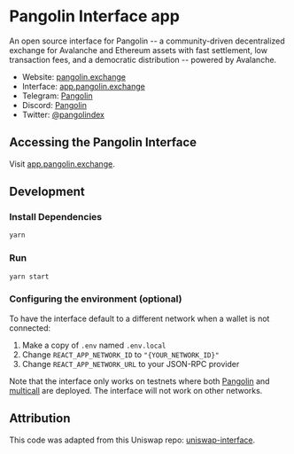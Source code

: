 # Pangolin Interface app

An open source interface for Pangolin -- a community-driven decentralized exchange for Avalanche and Ethereum assets with fast settlement, low transaction fees, and a democratic distribution -- powered by Avalanche.

- Website: [pangolin.exchange](https://pangolin.exchange/)
- Interface: [app.pangolin.exchange](https://app.pangolin.exchange)
- Telegram: [Pangolin](https://t.me/pangolindex)
- Discord: [Pangolin](https://discord.com/invite/PARrDYYbfw)
- Twitter: [@pangolindex](https://twitter.com/pangolindex)

## Accessing the Pangolin Interface

Visit [app.pangolin.exchange](https://app.pangolin.exchange).

## Development

### Install Dependencies

```bash
yarn
```

### Run

```bash
yarn start
```

### Configuring the environment (optional)

To have the interface default to a different network when a wallet is not connected:

1. Make a copy of `.env` named `.env.local`
2. Change `REACT_APP_NETWORK_ID` to `"{YOUR_NETWORK_ID}"`
3. Change `REACT_APP_NETWORK_URL` to your JSON-RPC provider

Note that the interface only works on testnets where both
[Pangolin](https://github.com/pangolindex/exchange-contracts) and
[multicall](https://github.com/makerdao/multicall) are deployed.
The interface will not work on other networks.

## Attribution

This code was adapted from this Uniswap repo: [uniswap-interface](https://github.com/Uniswap/uniswap-interface).
